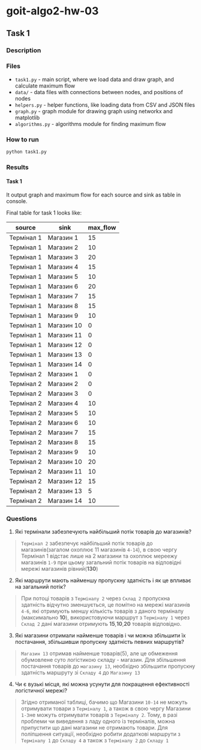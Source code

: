 # goit-algo2-hw-03


## Task 1

### Description



### Files

- `task1.py` - main script, where we load data and draw graph, and calculate maximum flow
- `data/` - data files with connections between nodes, and positions of nodes
- `helpers.py` - helper functions, like loading data from CSV and JSON files
- `graph.py` - graph module for drawing graph using networkx and matplotlib
- `algorithms.py` - algorithms module for finding maximum flow

### How to run

```bash
python task1.py
```

### Results

#### Task 1

It output graph and maximum flow for each source and sink as table in console.

Final table for task 1 looks like:


|source|sink|max_flow|
|---|---|---|
|Термінал 1|Магазин 1|15|
|Термінал 1|Магазин 2|10|
|Термінал 1|Магазин 3|20|
|Термінал 1|Магазин 4|15|
|Термінал 1|Магазин 5|10|
|Термінал 1|Магазин 6|20|
|Термінал 1|Магазин 7|15|
|Термінал 1|Магазин 8|15|
|Термінал 1|Магазин 9|10|
|Термінал 1|Магазин 10|0|
|Термінал 1|Магазин 11|0|
|Термінал 1|Магазин 12|0|
|Термінал 1|Магазин 13|0|
|Термінал 1|Магазин 14|0|
|Термінал 2|Магазин 1|0|
|Термінал 2|Магазин 2|0|
|Термінал 2|Магазин 3|0|
|Термінал 2|Магазин 4|10|
|Термінал 2|Магазин 5|10|
|Термінал 2|Магазин 6|10|
|Термінал 2|Магазин 7|15|
|Термінал 2|Магазин 8|15|
|Термінал 2|Магазин 9|10|
|Термінал 2|Магазин 10|20|
|Термінал 2|Магазин 11|10|
|Термінал 2|Магазин 12|15|
|Термінал 2|Магазин 13|5|
|Термінал 2|Магазин 14|10|




### Questions

1. Які термінали забезпечують найбільший потік товарів до магазинів?
> `Термінал 2` забезпечує найбільший потік товарів до магазинів(загалом охоплює 11 магазинів `4-14`), в свою чергу Термінал 1 відстає лише на 2 магазини та охоплює мереежу магазинів `1-9` при цьому загальний потік товарів на відповідні мережі магазинів рівний(**130**)

2. Які маршрути мають найменшу пропускну здатність і як це впливає на загальний потік?
> При потоці товарів з `Терміналу 2` через `Склад 2` пропускна здатність відчутно зменшується, це помітно на мережі магазинів `4-6`, які отримують меншу кількість товарів з даного терміналу (максимально **10**), використовуючи маршрут з `Терміналу 1` через `Склад 2` дані магазини отримують **15**,**10**,**20** товарів відповідно.

3. Які магазини отримали найменше товарів і чи можна збільшити їх постачання, збільшивши пропускну здатність певних маршрутів?
> `Магазин 13` отримав найменше товарів(5), але це обмеження обумовлене суто логістикою складу - магазин. Для збільшення постачання товарів до `магазину 13`, необхідно збільшити пропускну здатність маршруту зі `Складу 4` до `Магазину 13`
4. Чи є вузькі місця, які можна усунути для покращення ефективності логістичної мережі?
    
    
> Згідно отриманої таблиці, бачимо що Магазини `10-14` не можуть отримувати товари з `Терміналу 1`, а також в свою чергу Магазини `1-3`не можуть отримувати товарів з `Терміналу 2`. Тому, в разі проблеми чи виведення з ладу одного із терміналів, можна припустити що дані магазини не отримають товари. Для поліпшення ситуації, необхідно робити додаткові маршрути з `Терміналу 1` до `Складу 4` а також з `Терміналу 2` до `Складу 1` 
